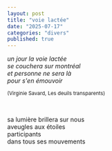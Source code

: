 ```yaml
---
layout: post
title: "voie lactée"
date: "2025-07-17"
categories: "divers"
published: true
---
```


*un jour la voie lactée  
se couchera sur montréal  
et personne ne sera là  
pour s'en émouvoir*

<sup>(Virginie Savard, Les deuils transparents)</sup>  

<br/>  

sa lumière brillera sur nous  
aveugles aux étoiles  
participants  
dans tous ses mouvements  
